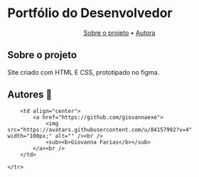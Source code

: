 # Portfólio do Desenvolvedor

<p align="center">
  <a href="#about">Sobre o projeto</a> •
  <a href="#Autores">Autora</a>
</p>

## <a name="about"></a>Sobre o projeto
Site criado com HTML E CSS, prototipado no figma.

## <a name="Autores"></a>Autores :rocket:
<!-- ALL-CONTRIBUTORS-LIST:START - Do not remove or modify this section -->
<!-- prettier-ignore-start -->
<!-- markdownlint-disable -->
<table>
    <tr>
       
        <td align="center">
            <a href="https://github.com/giovannaexe">
                <img src="https://avatars.githubusercontent.com/u/84157992?v=4" width="100px;" alt="" /><br />
                <sub><b>Giovanna Farias</b></sub>
            </a><br />
        </td>
      
    </tr>
</table>
